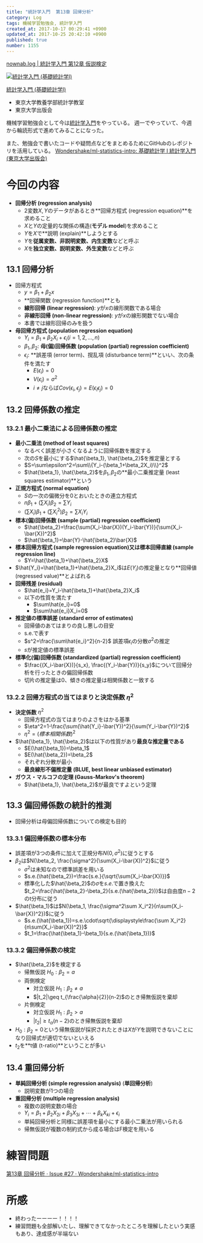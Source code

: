 ```yaml
---
title: "統計学入門  第13章 回帰分析"
category: Log
tags: 機械学習勉強会, 統計学入門
created_at: 2017-10-17 00:29:41 +0900
updated_at: 2017-10-25 20:42:10 +0900
published: true
number: 1155
---
```


[nownab.log | 統計学入門 第12章 仮説検定](https://blog.nownabe.com/2017/10/25/1165.html)

<div class="asin">
<div class="asin-image"><a href="https://www.amazon.co.jp/exec/obidos/ASIN/4130420658/nownabe0c-22/" rel="nofollow noopener" target="_blank"><img src="http://images-jp.amazon.com/images/P/4130420658.09._SL160_.jpg" alt="統計学入門 (基礎統計学Ⅰ)" title="統計学入門 (基礎統計学Ⅰ)"></a></div>
<div class="asin-detail">
<p><a href="https://www.amazon.co.jp/exec/obidos/ASIN/4130420658/nownabe0c-22/" rel="nofollow noopener" target="_blank">統計学入門 (基礎統計学Ⅰ)</a></p>
<ul>
<li>東京大学教養学部統計学教室</li>
<li>東京大学出版会</li>
</ul>
</div>

<p></p>
</div>

機械学習勉強会として今は[統計学入門](https://www.amazon.co.jp/exec/obidos/ASIN/4130420658/nownabe0c-22/)をやっている。
週一でやっていて、今週から輪読形式で進めてみることになった。

また、勉強会で書いたコードや疑問点などをまとめるためにGitHubのレポジトリを活用している。
[Wondershake/ml-statistics-intro: 基礎統計学 I 統計学入門 (東京大学出版会)](https://github.com/Wondershake/ml-statistics-intro)

# 今回の内容
* **回帰分析 (regression analysis)**
    * 2変数$X, Y$のデータがあるとき**回帰方程式 (regression equation)**を求めること
    * $X$と$Y$の定量的な関係の構造(**モデル model**)を求めること
    * $Y$を$X$で**説明 (explain)**しようとする
    * $Y$を**従属変数、非説明変数、内生変数**などと呼ぶ
    * $X$を**独立変数、説明変数、外生変数**などと呼ぶ

## 13.1 回帰分析
* 回帰方程式
    * $y=\beta_1+\beta_2x$
    * **回帰関数 (regression function)**とも
    * **線形回帰 (linear regression)**: $y$が$x$の線形関数である場合
    * **非線形回帰 (non-linear regression)**: $y$が$x$の線形関数でない場合
    * 本書では線形回帰のみを扱う
* **母回帰方程式 (population regression equation)**
    * $Y_i=\beta_1+\beta_2X_i+\epsilon_i (i=1, 2, \dots, n)$
    * $\beta_1, \beta_2$: **母(偏)回帰係数 (population (partial) regression coefficient)**
    * $\epsilon_i$: **誤差項 (error term)、撹乱項 (disturbance term)**といい、次の条件を満たす
        * $E(\epsilon_i)=0$
        * $V(\epsilon_i)=\sigma^2$
        * $i\neq j$ならば$Cov(\epsilon_i,\epsilon_j)=E(\epsilon_i\epsilon_j)=0$

## 13.2 回帰係数の推定
### 13.2.1 最小二乗法による回帰係数の推定
* **最小二乗法 (method of least squares)**
    * なるべく誤差が小さくなるように回帰係数を推定する
    * 次の$S$を最小にする$\hat{\beta_1}, \hat{\beta_2}$を推定量とする
    * $S=\sum\epsilon^2=\sum\\{Y_i-(\beta_1+\beta_2X_i)\\}^2$
    * $\hat{\beta_1}, \hat{\beta_2}$を$\beta_1, \beta_2$の**最小二乗推定量 (least squares estimator)**という
* **正規方程式 (normal equation)**
    * $S$の一次の偏微分を0とおいたときの連立方程式
    * $n\beta_1+(\sum X_i)\beta_2=\sum Y_i$
    * $(\sum X_i)\beta_1+(\sum X_i^2)\beta_2=\sum X_iY_i$
* **標本(偏)回帰係数 (sample (partial) regression coefficient)**
    * $\hat{\beta_2}=\frac{\sum(X_i-\bar{X})(Y_i-\bar{Y})}{\sum(X_i-\bar{X})^2}$
    * $\hat{\beta_1}=\bar{Y}-\hat{\beta_2}\bar{X}$
* **標本回帰方程式 (sample regression equation)**又は**標本回帰直線 (sample regression line)**
    * $Y=\hat{\beta_1}+\hat{\beta_2}X$
* $\hat{Y_i}=\hat{\beta_1}+\hat{\beta_2}X_i$は$E(Y_i)$の推定量となり**回帰値 (regressed value)**とよばれる
* **回帰残差 (residual)**
    * $\hat{e_i}=Y_i-\hat{\beta_1}+\hat{\beta_2}X_i$
    * 以下の性質を満たす
        * $\sum\hat{e_i}=0$
        * $\sum\hat{e_i}X_i=0$
* **推定値の標準誤差 (standard error of estimates)**
    * 回帰値のあてはまりの良し悪しの目安
    * s.e.で表す
    * $s^2=\frac{\sum\hat{e_i}^2}{n-2}$ 誤差項$\epsilon_i$の分散$\sigma^2$の推定
    * $s$が推定値の標準誤差
* **標準化(偏)回帰係数 (standardized (partial) regression coefficient)**
    * $\frac{(X_i-\bar{X})}{s_x}, \frac{(Y_i-\bar{Y})}{s_y}$について回帰分析を行ったときの偏回帰係数
    * 切片の推定量は0、傾きの推定量は相関係数と一致する

### 13.2.2 回帰方程式の当てはまりと決定係数 $\eta^2$
* **決定係数** $\eta^2$
    * 回帰方程式の当てはまりのよさをはかる基準
    * $\eta^2=1-\frac{\sum(\hat{Y_i}-\bar{Y})^2}{\sum(Y_i-\bar{Y})^2}$
    * $\eta^2=(標本相関係数)^2$
* $\hat{\beta_1}, \hat{\beta_2}$は以下の性質があり**最良な推定量である**
    * $E(\hat{\beta_1})=\beta_1$
    * $E(\hat{\beta_2})=\beta_2$
    * それぞれ分散が最小
    * **最良線形不偏推定量 (BLUE, best linear unbiased estimator)**
* **ガウス・マルコフの定理 (Gauss-Markov's theorem)**
    * $\hat{\beta_1}, \hat{\beta_2}$が最良ですよという定理

## 13.3 偏回帰係数の統計的推測
* 回帰分析は母偏回帰係数についての検定も目的

### 13.3.1 偏回帰係数の標本分布
* 誤差項が3つの条件に加えて正規分布$N(0, \sigma^2)$に従うとする
* $\beta_2$は$N(\beta_2, \frac{\sigma^2}{\sum(X_i-\bar{X})^2}$に従う
    * $\sigma^2$は未知なので標準誤差を用いる
    * $s.e.(\hat{\beta_2})=\frac{s.e.}{\sqrt{\sum(X_i-\bar{X})}}$
    * 標準化した$\hat{\beta_2}$の$\sigma$を$s.e.$で置き換えた$t_2=\frac{\hat{\beta_2}-\beta_2}{s.e.(\hat{\beta_2})}$は自由度$n-2$のt分布に従う
* $\hat{\beta_1}$は$N(\beta_1, \frac{\sigma^2\sum X_i^2}{n\sum(X_i-\bar{X})^2})$に従う
    * $s.e.(\hat{\beta_1})=s.e.\cdot\sqrt{\displaystyle\frac{\sum X_i^2}{n\sum(X_i-\bar{X})^2}}$
    * $t_1=\frac{\hat{\beta_1}-\beta_1}{s.e.(\hat{\beta_1})}$

### 13.3.2 偏回帰係数の検定
* $\hat{\beta_2}$を検定する
    * 帰無仮説 $H_0:\beta_2=a$
    * 両側検定
        * 対立仮説 $H_1:\beta_2\neq a$
        * $|t_2|\geq t_{\frac{\alpha}{2}}(n-2)$のとき帰無仮説を棄却
    * 片側検定
        * 対立仮説 $H_1:\beta_2>a$
        * $|t_2|\geq t_{\alpha}(n-2)$のとき帰無仮説を棄却
* $H_0:\beta_2=0$という帰無仮説が採択されたときは$X$が$Y$を説明できないことになり回帰式が適切でないといえる
* $t_2$を**t値 (t-ratio)**ということが多い

## 13.4 重回帰分析
* **単純回帰分析 (simple regression analysis)** (**単回帰分析**)
    * 説明変数が1つの場合
* **重回帰分析 (multiple regression analysis)**
    * 複数の説明変数の場合
    * $Y_i=\beta_1+\beta_2X_{2i}+\beta_3X_{3i}+\cdots+\beta_kX_{ki}+\epsilon_i$
    * 単純回帰分析と同様に誤差項を最小にする最小二乗法が用いられる
    * 帰無仮説が複数の制約式から成る場合はF検定を用いる

# 練習問題
[第13章 回帰分析 · Issue #27 · Wondershake/ml-statistics-intro](https://github.com/Wondershake/ml-statistics-intro/issues/27)


# 所感
* 終わったーーーー！！！！
* 練習問題も全部解いたし、理解できてなかったところを理解したという実感もあり、達成感が半端ない

```math
```
